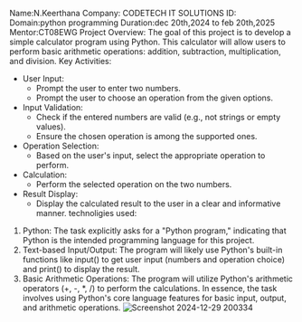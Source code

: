 Name:N.Keerthana
Company: CODETECH IT SOLUTIONS
ID:
Domain:python programming
Duration:dec 20th,2024 to feb 20th,2025
Mentor:CT08EWG
Project Overview:
The goal of this project is to develop a simple calculator program using Python. This calculator will allow users to perform basic arithmetic operations: addition, subtraction, multiplication, and division.
Key Activities:
 * User Input:
   * Prompt the user to enter two numbers.
   * Prompt the user to choose an operation from the given options.
 * Input Validation:
   * Check if the entered numbers are valid (e.g., not strings or empty values).
   * Ensure the chosen operation is among the supported ones.
 * Operation Selection:
   * Based on the user's input, select the appropriate operation to perform.
 * Calculation:
   * Perform the selected operation on the two numbers.
 * Result Display:
   * Display the calculated result to the user in a clear and informative manner.
technoligies used: 
 1. Python: The task explicitly asks for a "Python program," indicating that Python is the intended programming language for this project.
 2. Text-based Input/Output: The program will likely use Python's built-in functions like input() to get user input (numbers and operation choice) and print() to display the result.
 3. Basic Arithmetic Operations: The program will utilize Python's arithmetic operators (+, -, *, /) to perform the calculations.  In essence, the task involves using Python's core language features for basic input, output, and arithmetic operations.
![Screenshot 2024-12-29 200334](https://github.com/user-attachments/assets/788361da-28ad-40a4-974f-c6b5d54b1a4d)

    
